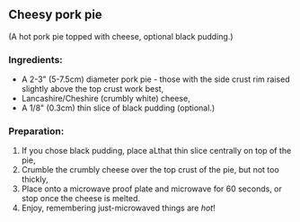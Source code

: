 ## Cheesy pork pie    
(A hot pork pie topped with cheese, optional black pudding.)

### Ingredients:

* A 2-3" (5-7.5cm) diameter pork pie - those with the side crust rim raised slightly above the top crust work best,
* Lancashire/Cheshire (crumbly white) cheese,
* A 1/8" (0.3cm) thin slice of black pudding (optional.)

### Preparation:

1. If you chose black pudding, place aLthat thin slice centrally on top of the pie,
2. Crumble the crumbly cheese over the top crust of the pie, but not too thickly,
3. Place onto a microwave proof plate and microwave for 60 seconds, or stop once the cheese is melted.
4. Enjoy, remembering just-microwaved things are *hot*!
